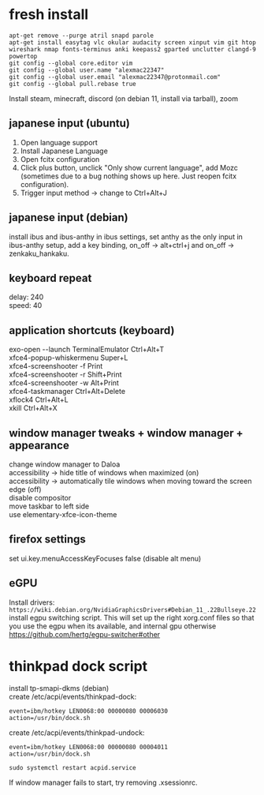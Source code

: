 # fresh install

```apt-get remove --purge atril snapd parole```  
```apt-get install easytag vlc okular audacity screen xinput vim git htop wireshark nmap fonts-terminus anki keepass2 gparted unclutter clangd-9 powertop```  
```git config --global core.editor vim```  
```git config --global user.name "alexmac22347"```  
```git config --global user.email "alexmac22347@protonmail.com"```  
```git config --global pull.rebase true```   

Install steam, minecraft, discord (on debian 11, install via tarball), zoom

## japanese input (ubuntu)
1. Open language support
2. Install Japanese Language
3. Open fcitx configuration
4. Click plus button, unclick "Only show current language", 
   add Mozc (sometimes due to a 
   bug nothing shows up here. Just reopen fcitx configuration).
5. Trigger input method -> change to Ctrl+Alt+J

## japanese input (debian)
install ibus and ibus-anthy
in ibus settings, set anthy as the only input
in ibus-anthy setup, add a key binding, on_off -> alt+ctrl+j
and on_off -> zenkaku_hankaku.

## keyboard repeat
delay: 240  
speed: 40  

## application shortcuts (keyboard)
exo-open --launch TerminalEmulator  Ctrl+Alt+T  
xfce4-popup-whiskermenu Super+L  
xfce4-screenshooter -f Print  
xfce4-screenshooter -r Shift+Print  
xfce4-screenshooter -w Alt+Print  
xfce4-taskmanager Ctrl+Alt+Delete  
xflock4 Ctrl+Alt+L  
xkill Ctrl+Alt+X  

## window manager tweaks + window manager + appearance
change window manager to Daloa  
accessibility -> hide title of windows when maximized (on)  
accessibility -> automatically tile windows when moving toward the screen edge (off)  
disable compositor  
move taskbar to left side  
use elementary-xfce-icon-theme

## firefox settings
set ui.key.menuAccessKeyFocuses false (disable alt menu)  

## eGPU
Install drivers:
```https://wiki.debian.org/NvidiaGraphicsDrivers#Debian_11_.22Bullseye.22```
install egpu switching script. This will set up the right xorg.conf files
so that you use the egpu when its available, and internal gpu otherwise
https://github.com/hertg/egpu-switcher#other

# thinkpad dock script
install tp-smapi-dkms (debian)  
create /etc/acpi/events/thinkpad-dock:  
```
event=ibm/hotkey LEN0068:00 00000080 00006030
action=/usr/bin/dock.sh
``` 

create /etc/acpi/events/thinkpad-undock:  
```
event=ibm/hotkey LEN0068:00 00000080 00004011
action=/usr/bin/dock.sh
```  

```
sudo systemctl restart acpid.service
```

If window manager fails to start, try removing .xsessionrc.
